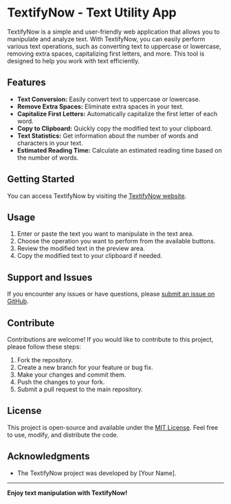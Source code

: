 # TextifyNow - Text Utility App

TextifyNow is a simple and user-friendly web application that allows you to manipulate and analyze text. With TextifyNow, you can easily perform various text operations, such as converting text to uppercase or lowercase, removing extra spaces, capitalizing first letters, and more. This tool is designed to help you work with text efficiently.

## Features

- **Text Conversion:** Easily convert text to uppercase or lowercase.
- **Remove Extra Spaces:** Eliminate extra spaces in your text.
- **Capitalize First Letters:** Automatically capitalize the first letter of each word.
- **Copy to Clipboard:** Quickly copy the modified text to your clipboard.
- **Text Statistics:** Get information about the number of words and characters in your text.
- **Estimated Reading Time:** Calculate an estimated reading time based on the number of words.

## Getting Started

You can access TextifyNow by visiting the [TextifyNow website]([https://your-textifynow-website.com/](https://anirudpagare20.github.io/TextiFyNow_React/)).

## Usage

1. Enter or paste the text you want to manipulate in the text area.
2. Choose the operation you want to perform from the available buttons.
3. Review the modified text in the preview area.
4. Copy the modified text to your clipboard if needed.

## Support and Issues

If you encounter any issues or have questions, please [submit an issue on GitHub](https://github.com/YourGitHubUsername/TextifyNow/issues).

## Contribute

Contributions are welcome! If you would like to contribute to this project, please follow these steps:

1. Fork the repository.
2. Create a new branch for your feature or bug fix.
3. Make your changes and commit them.
4. Push the changes to your fork.
5. Submit a pull request to the main repository.

## License

This project is open-source and available under the [MIT License](LICENSE). Feel free to use, modify, and distribute the code.

## Acknowledgments

- The TextifyNow project was developed by [Your Name].

---

**Enjoy text manipulation with TextifyNow!**

